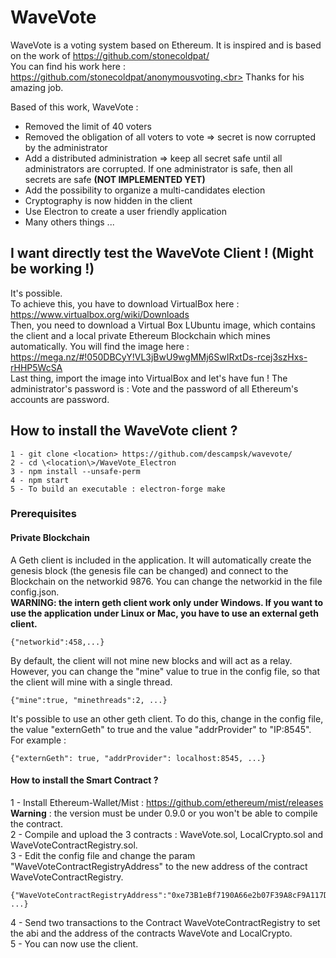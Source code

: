 # WaveVote

WaveVote is a voting system based on Ethereum. It is inspired and is based on the work of https://github.com/stonecoldpat/<br>
You can find his work here : https://github.com/stonecoldpat/anonymousvoting.<br>
Thanks for his amazing job.<br>

Based of this work, WaveVote :<br>
- Removed the limit of 40 voters<br>
- Removed the obligation of all voters to vote => secret is now corrupted by the administrator<br>
- Add a distributed administration => keep all secret safe until all administrators are corrupted. If one administrator is safe, then all secrets are safe <b>(NOT IMPLEMENTED YET)</b><br>
- Add the possibility to organize a multi-candidates election<br>
- Cryptography is now hidden in the client<br>
- Use Electron to create a user friendly application<br> 
- Many others things ...

## I want directly test the WaveVote Client ! (Might be working !)
It's possible. <br>
To achieve this, you have to download VirtualBox here : https://www.virtualbox.org/wiki/Downloads<br>
Then, you need to download a Virtual Box LUbuntu image, which contains the client and a local private Ethereum Blockchain which mines automatically. You will find the image here : https://mega.nz/#!050DBCyY!VL3jBwU9wgMMj6SwIRxtDs-rcej3szHxs-rHHP5WcSA<br>
Last thing, import the image into VirtualBox and let's have fun ! The administrator's password is : Vote and the password of all Ethereum's accounts are password.

## How to install the WaveVote client ?
```
1 - git clone <location> https://github.com/descampsk/wavevote/
2 - cd \<location\>/WaveVote_Electron
3 - npm install --unsafe-perm
4 - npm start
5 - To build an executable : electron-forge make
```

### Prerequisites

#### Private Blockchain
A Geth client is included in the application. It will automatically create the genesis block (the genesis file can be changed) and connect to the Blockchain on the networkid 9876. You can change the networkid in the file config.json.<br><b>WARNING: the intern geth client work only under Windows. If you want to use the application under Linux or Mac, you have to use an external geth client.</b><br>
```
{"networkid":458,...}
```
By default, the client will not mine new blocks and will act as a relay. However, you can change the "mine" value to true in the config file, so that the client will mine with a single thread.<br>
```
{"mine":true, "minethreads":2, ...}
```
It's possible to use an other geth client. To do this, change in the config file, the value "externGeth" to true and the value "addrProvider" to "IP:8545". For example :
```
{"externGeth": true, "addrProvider": localhost:8545, ...}
```

#### How to install the Smart Contract ?
1 - Install Ethereum-Wallet/Mist : https://github.com/ethereum/mist/releases<br> <b>Warning</b> : the version must be under 0.9.0 or you won't be able to compile the contract.<br>
2 - Compile and upload the 3 contracts : WaveVote.sol, LocalCrypto.sol and WaveVoteContractRegistry.sol.<br>
3 - Edit the config file and change the param "WaveVoteContractRegistryAddress" to the new address of the contract WaveVoteContractRegistry.<br>
```
{"WaveVoteContractRegistryAddress":"0xe73B1eBf7190A66e2b07F39A8cF9A117Db4d2740", ...}
```
4 - Send two transactions to the Contract WaveVoteContractRegistry to set the abi and the address of the contracts WaveVote and LocalCrypto.<br>
5 - You can now use the client.

